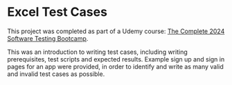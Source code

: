 # Excel Test Cases

This project was completed as part of a Udemy course: [The Complete 2024 Software Testing Bootcamp](https://www.udemy.com/course/testerbootcamp/?couponCode=ST12MT030524).

This was an introduction to writing test cases, including writing prerequisites, test scripts and expected results. Example sign up and sign in pages for an app were provided, in order to identify and write as many valid and invalid test cases as possible.
